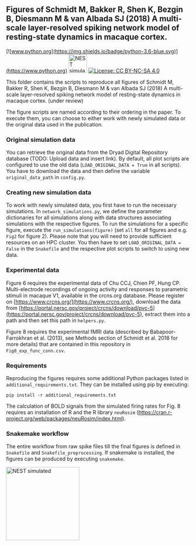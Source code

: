 ## Figures of Schmidt M, Bakker R, Shen K, Bezgin B, Diesmann M & van Albada SJ (2018) A multi-scale layer-resolved spiking network model of resting-state dynamics in macaque cortex.

[![www.python.org](https://img.shields.io/badge/python-3.6-blue.svg)](https://www.python.org) <a href="http://www.nest-simulator.org"> <img src="https://raw.githubusercontent.com/nest/nest-simulator/master/extras/logos/nest-simulated.png" alt="NEST simulated" width="50"/></a> [![License: CC BY-NC-SA 4.0](https://img.shields.io/badge/License-CC%20BY--NC--SA%204.0-lightgrey.svg)](https://creativecommons.org/licenses/by-nc-sa/4.0/)

This folder contains the scripts to reproduce all figures of Schmidt M, Bakker R, Shen K, Bezgin B, Diesmann M & van Albada SJ (2018) A multi-scale layer-resolved spiking network model of resting-state dynamics in macaque cortex. (under review)

The figure scripts are named according to their ordering in the paper. To execute them, you can choose to either work with newly simulated data or the original data used in the publication. 

### Original simulation data

You can retrieve the original data from the Dryad Digital Repository database (TODO: Upload data and insert link). By default, all plot scripts are configured to use the old data (`LOAD_ORIGINAL_DATA = True` in all scripts). You have to download the data and then define the variable `original_data_path` in `config.py`. 

### Creating new simulation data

To work with newly simulated data, you first have to run the necessary simulations. In `network_simulations.py`, we define the parameter dictionaries for all simulations along with data structures associating simulations with the respective figures. To run the simulations for a specific figure, execute the `run_simulations(figure)` (set `all` for all figures and e.g. `Fig2` for figure 2). Please note that you will need to provide sufficient resources on an HPC cluster.
You then have to set `LOAD_ORIGINAL_DATA = False` in the `Snakefile` and the respective plot scripts to switch to using new data.

### Experimental data

Figure 6 requires the experimental data of Chu CCJ, Chien PF, Hung CP. Multi-electrode recordings of ongoing activity
and responses to parametric stimuli in macaque V1, available in the crcns.org database. Please register on [https://www.crcns.org/](https://www.crcns.org/), download the data from [https://portal.nersc.gov/project/crcns/download/pvc-5](https://portal.nersc.gov/project/crcns/download/pvc-5), extract them into a path and then set this path in `helpers.py`.

Figure 8 requires the experimental fMRI data (described by Babapoor-Farrokhran et al. (2013), see Methods section of Schmidt et al. 2018 for more details) that are contained in this repository in `Fig8_exp_func_conn.csv`.

### Requirements

Reproducing the figures requires some additional Python packages listed in `additional_requirements.txt`. They can be installed using pip by executing:

`pip install -r additional_requirements.txt`

The calculation of BOLD signals from the simulated firing rates for Fig. 8 requires an installation of R and the R library `neuRosim` (<https://cran.r-project.org/web/packages/neuRosim/index.html>).

### Snakemake workflow

The entire workflow from raw spike files till the final figures is defined in `Snakefile` and `Snakefile_preprocessing`. If snakemake is installed, the figures can be produced by executing `snakemake`.

<img src="https://raw.githubusercontent.com/nest/nest-simulator/master/extras/logos/nest-simulated.png" alt="NEST simulated" width="200"/>
